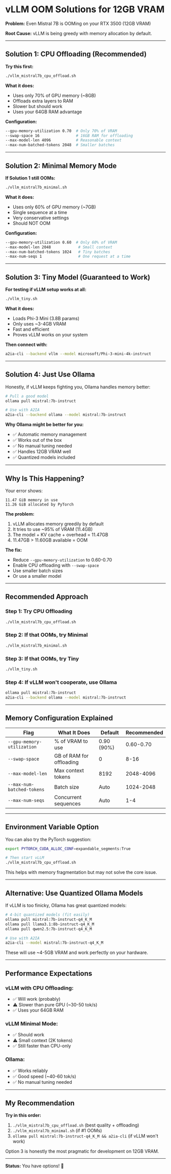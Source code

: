 # vLLM OOM Solutions for 12GB VRAM

**Problem:** Even Mistral 7B is OOMing on your RTX 3500 (12GB VRAM)

**Root Cause:** vLLM is being greedy with memory allocation by default.

---

## Solution 1: CPU Offloading (Recommended)

**Try this first:**

```bash
./vllm_mistral7b_cpu_offload.sh
```

**What it does:**
- Uses only 70% of GPU memory (~8GB)
- Offloads extra layers to RAM
- Slower but should work
- Uses your 64GB RAM advantage

**Configuration:**
```bash
--gpu-memory-utilization 0.70  # Only 70% of VRAM
--swap-space 16                # 16GB RAM for offloading
--max-model-len 4096           # Reasonable context
--max-num-batched-tokens 2048  # Smaller batches
```

---

## Solution 2: Minimal Memory Mode

**If Solution 1 still OOMs:**

```bash
./vllm_mistral7b_minimal.sh
```

**What it does:**
- Uses only 60% of GPU memory (~7GB)
- Single sequence at a time
- Very conservative settings
- Should NOT OOM

**Configuration:**
```bash
--gpu-memory-utilization 0.60  # Only 60% of VRAM
--max-model-len 2048            # Small context
--max-num-batched-tokens 1024   # Tiny batches
--max-num-seqs 1                # One request at a time
```

---

## Solution 3: Tiny Model (Guaranteed to Work)

**For testing if vLLM setup works at all:**

```bash
./vllm_tiny.sh
```

**What it does:**
- Loads Phi-3 Mini (3.8B params)
- Only uses ~3-4GB VRAM
- Fast and efficient
- Proves vLLM works on your system

**Then connect with:**
```bash
a2ia-cli --backend vllm --model microsoft/Phi-3-mini-4k-instruct
```

---

## Solution 4: Just Use Ollama

Honestly, if vLLM keeps fighting you, Ollama handles memory better:

```bash
# Pull a good model
ollama pull mistral:7b-instruct

# Use with A2IA
a2ia-cli --backend ollama --model mistral:7b-instruct
```

**Why Ollama might be better for you:**
- ✅ Automatic memory management
- ✅ Works out of the box
- ✅ No manual tuning needed
- ✅ Handles 12GB VRAM well
- ✅ Quantized models included

---

## Why Is This Happening?

Your error shows:
```
11.47 GiB memory in use
11.26 GiB allocated by PyTorch
```

**The problem:**
1. vLLM allocates memory greedily by default
2. It tries to use ~95% of VRAM (11.4GB)
3. The model + KV cache + overhead = 11.47GB
4. 11.47GB > 11.60GB available = OOM

**The fix:**
- Reduce `--gpu-memory-utilization` to 0.60-0.70
- Enable CPU offloading with `--swap-space`
- Use smaller batch sizes
- Or use a smaller model

---

## Recommended Approach

### Step 1: Try CPU Offloading
```bash
./vllm_mistral7b_cpu_offload.sh
```

### Step 2: If that OOMs, try Minimal
```bash
./vllm_mistral7b_minimal.sh
```

### Step 3: If that OOMs, try Tiny
```bash
./vllm_tiny.sh
```

### Step 4: If vLLM won't cooperate, use Ollama
```bash
ollama pull mistral:7b-instruct
a2ia-cli --backend ollama --model mistral:7b-instruct
```

---

## Memory Configuration Explained

| Flag | What It Does | Default | Recommended |
|------|--------------|---------|-------------|
| `--gpu-memory-utilization` | % of VRAM to use | 0.90 (90%) | 0.60-0.70 |
| `--swap-space` | GB of RAM for offloading | 0 | 8-16 |
| `--max-model-len` | Max context tokens | 8192 | 2048-4096 |
| `--max-num-batched-tokens` | Batch size | Auto | 1024-2048 |
| `--max-num-seqs` | Concurrent sequences | Auto | 1-4 |

---

## Environment Variable Option

You can also try the PyTorch suggestion:

```bash
export PYTORCH_CUDA_ALLOC_CONF=expandable_segments:True

# Then start vLLM
./vllm_mistral7b_cpu_offload.sh
```

This helps with memory fragmentation but may not solve the core issue.

---

## Alternative: Use Quantized Ollama Models

If vLLM is too finicky, Ollama has great quantized models:

```bash
# 4-bit quantized models (fit easily)
ollama pull mistral:7b-instruct-q4_K_M
ollama pull llama3.1:8b-instruct-q4_K_M
ollama pull qwen2.5:7b-instruct-q4_K_M

# Use with A2IA
a2ia-cli --model mistral:7b-instruct-q4_K_M
```

These will use ~4-5GB VRAM and work perfectly on your hardware.

---

## Performance Expectations

### vLLM with CPU Offloading:
- ✅ Will work (probably)
- ⚠️ Slower than pure GPU (~30-50 tok/s)
- ✅ Uses your 64GB RAM

### vLLM Minimal Mode:
- ✅ Should work
- ⚠️ Small context (2K tokens)
- ✅ Still faster than CPU-only

### Ollama:
- ✅ Works reliably
- ✅ Good speed (~40-60 tok/s)
- ✅ No manual tuning needed

---

## My Recommendation

**Try in this order:**

1. `./vllm_mistral7b_cpu_offload.sh` (best quality + offloading)
2. `./vllm_mistral7b_minimal.sh` (if #1 OOMs)
3. `ollama pull mistral:7b-instruct-q4_K_M && a2ia-cli` (if vLLM won't work)

Option 3 is honestly the most pragmatic for development on 12GB VRAM.

---

**Status:** You have options! 🚀

